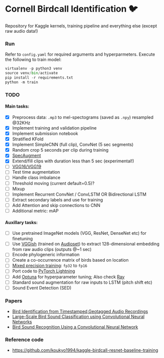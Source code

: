 # Cornell Birdcall Identification 🐦

Repository for Kaggle kernels, training pipeline and everything else (except raw audio data!)

### Run
Refer to `config.yaml` for required arguments and hyperparmeters.
Execute the following to train model:
```python
virtualenv -p python3 venv
source venv/bin/activate
pip install -r requirements.txt
python -m train
```

### TODO

#### Main tasks:
- [x] Preprocess data: `.mp3` to mel-spectograms (saved as `.npy`) resampled @32KHz
- [x] Implement training and validation pipeline
- [x] Implement submission notebook
- [x] Stratified KFold
- [x] Implement SimpleCNN (full clip), ConvNet (5 sec segments)
- [x] Random crop 5 seconds per clip during training
- [x] [SpecAugment](https://arxiv.org/abs/1904.08779)
- [x] Extend/fill clips with duration less than 5 sec (experimental!)
- [ ] [VGG16/VGG19](https://pytorch.org/hub/pytorch_vision_vgg/)
- [ ] Test time augmentation
- [ ] Handle class imbalance
- [ ] Threshold moving (current default=0.5)?
- [ ] Mixup
- [ ] Implement Recurrent ConvNet / ConvLSTM OR Bidirectional LSTM
- [ ] Extract secondary labels and use for training
- [ ] Add Attention and skip connections to CNN
- [ ] Additional metric: mAP

#### Auxillary tasks:
- [ ] Use pretrained ImageNet models (VGG, ResNet, DenseNet etc) for finetuning
- [ ] Use [VGGish](https://github.com/harritaylor/torchvggish) (trained on [Audioset](https://research.google.com/audioset/)) to extract 128-dimensional embedding from raw audio clips (outputs @~1 sec)
- [ ] Encode phylogeneric information
- [ ] Create a co-occurrence matrix of birds based on location
- [ ] [Mixed precision training](https://pytorch.org/docs/stable/notes/amp_examples.html): `fp32` to `fp16`
- [ ] Port code to [PyTorch Lightning](https://github.com/PyTorchLightning/pytorch-lightning)
- [ ] Add [Optuna](https://github.com/optuna/optuna) for hyperparameter tuning; Also check [Ray](https://github.com/ray-project/ray)
- [ ] Standard sound augmentation for raw inputs to LSTM (pitch shift etc)
- [ ] Sound Event Detection (SED)

### Papers
- [Bird Identification from Timestamped,Geotagged Audio Recordings](http://ceur-ws.org/Vol-2125/paper_181.pdf)
- [Large-Scale Bird Sound Classification using Convolutional Neural Networks](http://ceur-ws.org/Vol-1866/paper_143.pdf)
- [Bird Sound Recognition Using a Convolutional Neural Network](https://www.researchgate.net/publication/328836649_Bird_Sound_Recognition_Using_a_Convolutional_Neural_Network)

### Reference code
- https://github.com/koukyo1994/kaggle-birdcall-resnet-baseline-training
